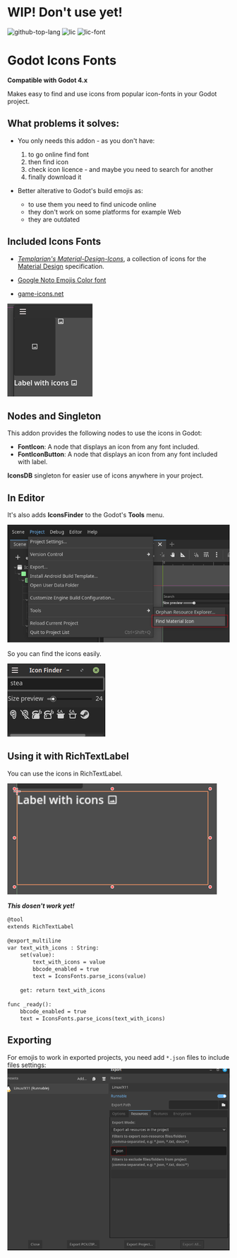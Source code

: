 # WIP! Don't use yet!

![github-top-lang][lang] ![lic] ![lic-font]

# Godot Icons Fonts

**Compatible with Godot 4.x**

Makes easy to find and use icons from popular icon-fonts in your Godot project.

## What problems it solves:

- You only needs this addon - as you don't have:
	1. to go online find font
	1. then find icon
	1. check icon licence - and maybe you need to search for another
	1. finally download it

- Better alterative to Godot's build emojis as:
	- to use them you need to find unicode online
	- they don't work on some platforms for example Web
	- they are outdated

## Included Icons Fonts
- [*Templarian's Material-Design-Icons*](https://github.com/templarian/MaterialDesign),
	a collection of icons for the [Material Design](https://material.io/) specification.

- [Google Noto Emojis Color font][noto-emoji]
- [game-icons.net](https://github.com/toddfast/game-icons-net-font)

<!-- todo update to show new nodes and one example of each icons font included-->
![](.assets/addon-in-action.png)

<!-- todo add link to docs when they are ready -->

## Nodes and Singleton
<!-- todo add screenshots, and how to use them -->
This addon provides the following nodes to use the icons in Godot:
- **FontIcon**: A node that displays an icon from any font included.
- **FontIconButton**: A node that displays an icon from any font included with label.

**IconsDB** singleton for easier use of icons anywhere in your project.

## In Editor

<!-- todo add paragraph about dock mode by default -->
It's also adds **IconsFinder** to the Godot's **Tools** menu.

<!-- todo update -->
![](.assets/where-in-menu.png)

So you can find the icons easily.

<!-- todo update -->
![IconsFinder Screen Shot](.assets/icon-finder.png)

## Using it with RichTextLabel
You can use the icons in RichTextLabel.

![](.assets/label-with-icon.png)

***This dosen't work yet!***
```gdscript
@tool
extends RichTextLabel

@export_multiline
var text_with_icons : String:
	set(value):
		text_with_icons = value
		bbcode_enabled = true
		text = IconsFonts.parse_icons(value)

	get: return text_with_icons

func _ready():
	bbcode_enabled = true
	text = IconsFonts.parse_icons(text_with_icons)
```

## Exporting
For emojis to work in exported projects,
you need add `*.json` files to include files settings:
![include files settings](.assets/export.png)

[lic]: https://img.shields.io/github/license/rakugoteam/Godot-Material-Icons?style=flat-square&label=📃%20License&
[lang]: https://img.shields.io/github/languages/top/rakugoteam/Godot-Material-Icons?style=flat-square
[lic-font]:https://img.shields.io/static/v1.svg?label=📜%20Font%20License&message=Pictogrammers%20Free%20License&color=informational&style=flat-square
[noto-emoji]:https://github.com/googlefonts/noto-emoji/tree/main/png
